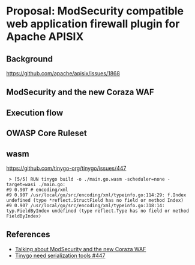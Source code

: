 # Proposal: ModSecurity compatible web application firewall plugin for Apache APISIX

## Background

https://github.com/apache/apisix/issues/1868

## ModSecurity and the new Coraza WAF

## Execution flow

## OWASP Core Ruleset

## wasm

https://github.com/tinygo-org/tinygo/issues/447

```
 > [5/5] RUN tinygo build -o ./main.go.wasm -scheduler=none -target=wasi ./main.go:
#9 0.907 # encoding/xml
#9 0.907 /usr/local/go/src/encoding/xml/typeinfo.go:114:29: f.Index undefined (type *reflect.StructField has no field or method Index)
#9 0.907 /usr/local/go/src/encoding/xml/typeinfo.go:318:14: typ.FieldByIndex undefined (type reflect.Type has no field or method FieldByIndex)
```

## References

- [Talking about ModSecurity and the new Coraza WAF](https://coreruleset.org/20211222/talking-about-modsecurity-and-the-new-coraza-waf/)
- [Tinygo need serialization tools #447](https://github.com/tinygo-org/tinygo/issues/447)
